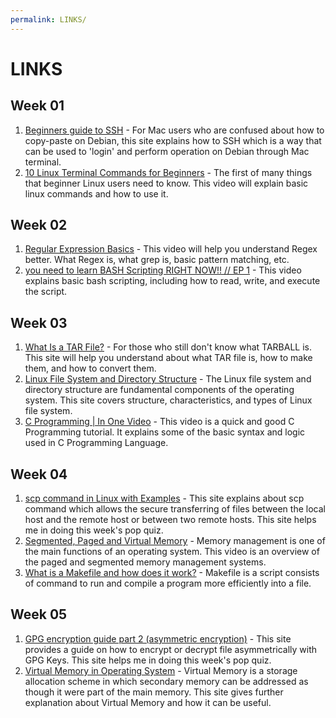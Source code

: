 ```yaml
---
permalink: LINKS/
---
```


# LINKS
## Week 01
1. [Beginners guide to SSH](https://dev.to/developertharun/easy-way-to-ssh-into-virtualbox-machine-any-os-just-x-steps-5d9i) - For Mac users who are confused about how to copy-paste on Debian, this site explains how to SSH which is a way that can be used to 'login' and perform operation on Debian through Mac terminal.
2. [10 Linux Terminal Commands for Beginners](https://www.youtube.com/watch?v=CpTfQ-q6MPU) - The first of many things that beginner Linux users need to know. This video will explain basic linux commands and how to use it.
## Week 02
1. [Regular Expression Basics](https://www.youtube.com/watch?v=KJG1dETacLI&t=1701s) - This video will help you understand Regex better. What Regex is, what grep is, basic pattern matching, etc.
2. [you need to learn BASH Scripting RIGHT NOW!! // EP 1](https://www.youtube.com/watch?v=SPwyp2NG-bE&t=319s) - This video explains basic bash scripting, including how to read, write, and execute the script.
## Week 03
1. [What Is a TAR File?](https://www.lifewire.com/tar-file-2622386) - For those who still don't know what TARBALL is. This site will help you understand about what TAR file is, how to make them, and how to convert them.
2. [Linux File System and Directory Structure](https://www.scaler.com/topics/linux-tutorial/file-system-of-linux/) - The Linux file system and directory structure are fundamental components of the operating system. This site covers structure, characteristics, and types of Linux file system.
3. [C Programming | In One Video](https://www.youtube.com/watch?v=3lQEunpmtRA) - This video is a quick and good C Programming tutorial. It explains some of the basic syntax and logic used in C Programming Language.
## Week 04
1. [scp command in Linux with Examples](https://www.geeksforgeeks.org/scp-command-in-linux-with-examples/) - This site explains about scp command which allows the secure transferring of files between the local host and the remote host or between two remote hosts. This site helps me in doing this week's pop quiz.
2. [Segmented, Paged and Virtual Memory](https://www.youtube.com/watch?v=p9yZNLeOj4s) - Memory management is one of the main functions of an operating system.  This video is an overview of the paged and segmented memory management systems.
3. [What is a Makefile and how does it work?](https://opensource.com/article/18/8/what-how-makefile) - Makefile is a script consists of command to run and compile a program more efficiently into a file.
## Week 05
1. [GPG encryption guide part 2 (asymmetric encryption)](https://tutonics.com/articles/gpg-encryption-guide-part-2-asymmetric-encryption/) - This site provides a guide on how to encrypt or decrypt file asymmetrically with GPG Keys. This site helps me in doing this week's pop quiz.
2. [Virtual Memory in Operating System](https://www.geeksforgeeks.org/virtual-memory-in-operating-system/) - Virtual Memory is a storage allocation scheme in which secondary memory can be addressed as though it were part of the main memory. This site gives further explanation about Virtual Memory and how it can be useful.
